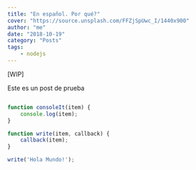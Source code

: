```yaml
---
title: "En español. Por qué?"
cover: "https://source.unsplash.com/FFZjSpUwc_I/1440x900"
author: "me"
date: "2018-10-19"
category: "Posts"
tags:
    - nodejs
---
```


[WIP]

Este es un post de prueba

```javascript

function consoleIt(item) {
    console.log(item);
}

function write(item, callback) {
    callback(item);
}

write('Hola Mundo!');

```